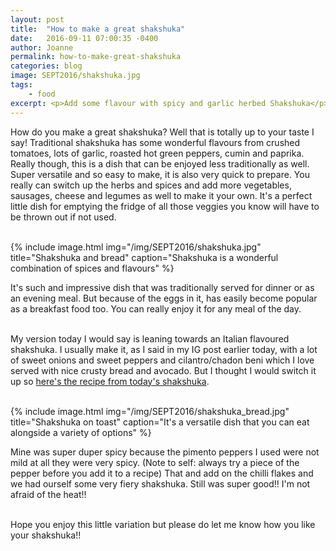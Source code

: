 ```yaml
---
layout: post
title:  "How to make a great shakshuka"
date:   2016-09-11 07:00:35 -0400
author: Joanne
permalink: how-to-make-great-shakshuka
categories: blog
image: SEPT2016/shakshuka.jpg
tags:
    - food
excerpt: <p>Add some flavour with spicy and garlic herbed Shakshuka</p>
---
```


How do you make a great shakshuka? Well that is totally up to your taste I say! Traditional shakshuka has some wonderful flavours from crushed tomatoes, lots of garlic, roasted hot green peppers, cumin and paprika. Really though, this is a dish that can be enjoyed less traditionally as well. Super versatile and so easy to make, it is also very quick to prepare.  You really can switch up the herbs and spices and add more vegetables, sausages, cheese and legumes as well to make it your own.  It's a perfect little dish for emptying the fridge of all those veggies you know will have to be thrown out if not used.  
<br>

{% include image.html
            img="/img/SEPT2016/shakshuka.jpg"
            title="Shakshuka and bread"
            caption="Shakshuka is a wonderful combination of spices and flavours" %}

It's such and impressive dish that was traditionally served for dinner or as an evening meal. But because of the eggs in it, has easily become popular as a breakfast food too. You can really enjoy it for any meal of the day.
<br><br>

My version today I would say is leaning towards an Italian flavoured shakshuka. I usually make it, as I said in my IG post earlier today, with a lot of sweet onions and sweet peppers and cilantro/chadon beni which I love served with nice crusty bread and avocado. But I thought I would switch it up so [here's the recipe from today's shakshuka](http://oliveandmango.com/shakshuka-recipe).
<br><br>

{% include image.html
            img="/img/SEPT2016/shakshuka_bread.jpg"
            title="Shakshuka on toast"
            caption="It's a versatile dish that you can eat alongside a variety of options" %}

Mine was super duper spicy because the pimento peppers I used were not mild at all they were very spicy. (Note to self: always try a piece of the pepper before you add it to a recipe) That and add on the chilli flakes and we had ourself some very fiery shakshuka.  Still was super good!! I'm not afraid of the heat!!
<br><br>

Hope you enjoy this little variation but please do let me know how you like your shakshuka!!
